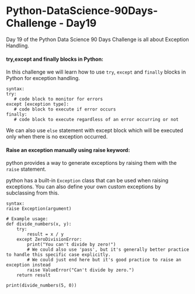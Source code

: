 # Python-DataScience-90Days-Challenge - Day19

Day 19 of the Python Data Science 90 Days Challenge is all about Exception Handling.

#### try,except and finally blocks in Python:
In this challenge we will learn how to use `try`, `except` and `finally` blocks in Python for exception handling.

```
syntax:
try:
   # code block to monitor for errors
except [exception type]: 
   # code block to execute if error occurs
finally:  
   # code block to execute regardless of an error occurring or not

```
We can also use `else`  statement with except block which will be executed only when there is no exception occurred.


#### Raise an exception manually using raise keyword:
python provides a way to generate exceptions by raising them with the `raise` statement. 

python has a built-in `Exception` class that can be used when raising exceptions. You can also define your own custom exceptions by subclassing from this.

```
syntax:
raise Exception(argument)

# Example usage:
def divide_numbers(x, y):
    try:
        result = x / y
    except ZeroDivisionError:
        print("You can't divide by zero!")
        # We could also use 'pass', but it's generally better practice to handle this specific case explicitly.
        # We could just end here but it's good practice to raise an exception instead
        raise ValueError("Can't divide by zero.")
    return result

print(divide_numbers(5, 0))

```


